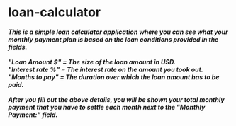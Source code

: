 # loan-calculator

<i><strong>This is a simple loan calculator application where you can see what your monthly payment plan is based on the loan conditions provided in the fields.
<br>
<br>
"Loan Amount $" = The size of the loan amount in USD.
<br>
"Interest rate %" = The interest rate on the amount you took out.
<br>
"Months to pay" = The duration over which the loan amount has to be paid.
<br>
<br>
After you fill out the above details, you will be shown your total monthly payment that you have to settle each month next to the "Monthly Payment:" field.
</strong></i>